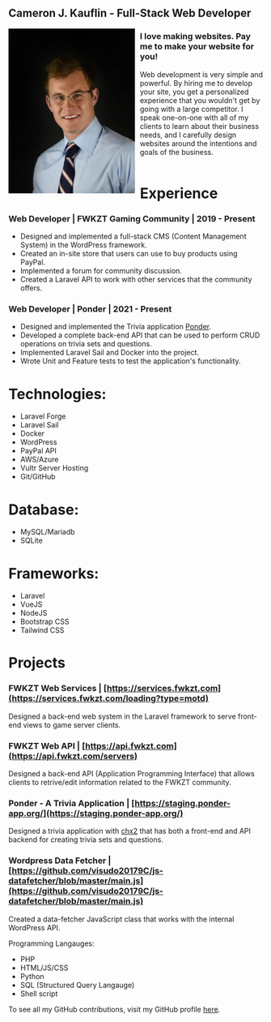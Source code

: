 ## Cameron J. Kauflin - Full-Stack Web Developer

<img src="me.jpg" style="width:250px; height:325px; float: left; margin-right:10px;">

### I love making websites. Pay me to make your website for you!

Web development is very simple and powerful. By hiring me to develop your site, you get a personalized experience that you wouldn't get by going with a large competitor. I speak one-on-one with all of my clients to learn about their business needs, and I carefully design websites around the intentions and goals of the business. 
<br/><br/>

# Experience
### Web Developer | FWKZT Gaming Community | 2019 - Present
- Designed and implemented a full-stack CMS (Content Management System) in the WordPress framework.
- Created an in-site store that users can use to buy products using PayPal.
- Implemented a forum for community discussion.
- Created a Laravel API to work with other services that the community offers.

### Web Developer | Ponder | 2021 - Present
- Designed and implemented the Trivia application [Ponder](https://ponder-app.org).
- Developed a complete back-end API that can be used to perform CRUD operations on trivia sets and questions.
- Implemented Laravel Sail and Docker into the project.
- Wrote Unit and Feature tests to test the application's functionality.

# Technologies:
- Laravel Forge
- Laravel Sail
- Docker
- WordPress
- PayPal API
- AWS/Azure
- Vultr Server Hosting
- Git/GitHub

# Database:
- MySQL/Mariadb
- SQLite

# Frameworks:
- Laravel
- VueJS
- NodeJS
- Bootstrap CSS
- Tailwind CSS

# Projects
### FWKZT Web Services | [https://services.fwkzt.com](https://services.fwkzt.com/loading?type=motd)
  Designed a back-end web system in the Laravel framework to serve front-end views to game server clients.
  
### FWKZT Web API | [https://api.fwkzt.com](https://api.fwkzt.com/servers)
  Designed a back-end API (Application Programming Interface) that allows clients to retrive/edit information related to the FWKZT community.

### Ponder - A Trivia Application | [https://staging.ponder-app.org/](https://staging.ponder-app.org/)
  Designed a trivia application with [chx2](https://github.com/chx2) that has both a front-end and API backend for creating trivia sets and questions.
  
### Wordpress Data Fetcher | [https://github.com/visudo20179C/js-datafetcher/blob/master/main.js](https://github.com/visudo20179C/js-datafetcher/blob/master/main.js)
  Created a data-fetcher JavaScript class that works with the internal WordPress API.

Programming Langauges:
- PHP
- HTML/JS/CSS
- Python
- SQL (Structured Query Langauge)
- Shell script

To see all my GitHub contributions, visit my GitHub profile [here](https://github.com/visudo20179C).
